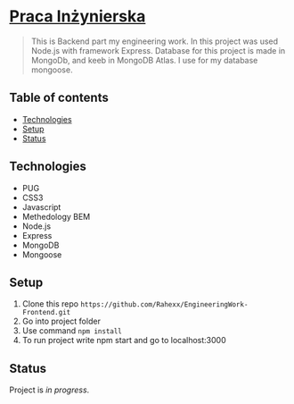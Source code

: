 # [Praca Inżynierska](https://github.com/Rahexx/EngineeringWork-Backend)

> This is Backend part my engineering work. In this project was used Node.js with framework Express. Database for this project is made in MongoDb, and keeb in MongoDB Atlas. I use for my database mongoose.

## Table of contents

- [Technologies](#technologies)
- [Setup](#setup)
- [Status](#status)

## Technologies

- PUG
- CSS3
- Javascript
- Methedology BEM
- Node.js
- Express
- MongoDB
- Mongoose

## Setup

1. Clone this repo `https://github.com/Rahexx/EngineeringWork-Frontend.git`
2. Go into project folder
3. Use command `npm install`
4. To run project write npm start and go to localhost:3000

## Status

Project is _in progress_.
